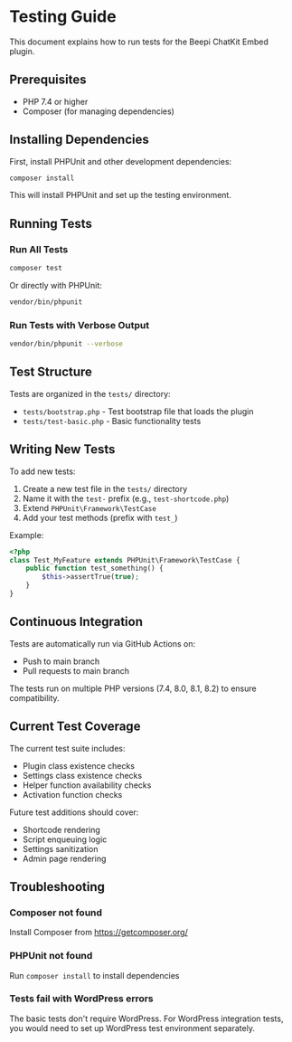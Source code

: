 # Testing Guide

This document explains how to run tests for the Beepi ChatKit Embed plugin.

## Prerequisites

- PHP 7.4 or higher
- Composer (for managing dependencies)

## Installing Dependencies

First, install PHPUnit and other development dependencies:

```bash
composer install
```

This will install PHPUnit and set up the testing environment.

## Running Tests

### Run All Tests

```bash
composer test
```

Or directly with PHPUnit:

```bash
vendor/bin/phpunit
```

### Run Tests with Verbose Output

```bash
vendor/bin/phpunit --verbose
```

## Test Structure

Tests are organized in the `tests/` directory:

- `tests/bootstrap.php` - Test bootstrap file that loads the plugin
- `tests/test-basic.php` - Basic functionality tests

## Writing New Tests

To add new tests:

1. Create a new test file in the `tests/` directory
2. Name it with the `test-` prefix (e.g., `test-shortcode.php`)
3. Extend `PHPUnit\Framework\TestCase`
4. Add your test methods (prefix with `test_`)

Example:

```php
<?php
class Test_MyFeature extends PHPUnit\Framework\TestCase {
    public function test_something() {
        $this->assertTrue(true);
    }
}
```

## Continuous Integration

Tests are automatically run via GitHub Actions on:
- Push to main branch
- Pull requests to main branch

The tests run on multiple PHP versions (7.4, 8.0, 8.1, 8.2) to ensure compatibility.

## Current Test Coverage

The current test suite includes:
- Plugin class existence checks
- Settings class existence checks
- Helper function availability checks
- Activation function checks

Future test additions should cover:
- Shortcode rendering
- Script enqueuing logic
- Settings sanitization
- Admin page rendering

## Troubleshooting

### Composer not found
Install Composer from https://getcomposer.org/

### PHPUnit not found
Run `composer install` to install dependencies

### Tests fail with WordPress errors
The basic tests don't require WordPress. For WordPress integration tests, you would need to set up WordPress test environment separately.

